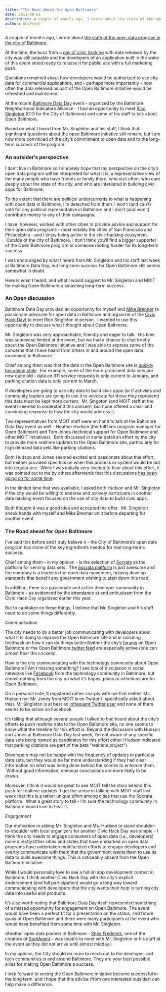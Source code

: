 ```yaml
---
title: "The Road ahead for Open Baltimore"
date: 2011-08-01
description: A couple of months ago, I wrote about the state of the open data program in the city of Baltimore.
author: GovFresh
---
```


A couple of months ago, I wrote about <a href="http://www.voiceingov.org/blog/?p=2282">the state of the open data program in the city of Baltimore</a>.

At the time, the buzz from a <a href="http://www.baltimorebrew.com/2011/02/12/happy-civic-hack-day-baltimore/">day of civic hacking</a> with data released by the city was still palpable and the developers of an application built in the wake of this event stood ready to release it for public use with a full marketing push.

Questions remained about how developers would be authorized to use city data for commercial applications, and - perhaps more importantly - how often the data released as part of the Open Baltimore initiative would be refreshed and maintained.

At the recent <a href="http://bniajfi.org/baltimore_data_day">Baltimore Data Day</a> event - organized by the Baltimore Neighborhood Indicators Alliance - I had an opportunity to meet <a href="http://twitter.com/#%21/baltimorecio">Rico Singleton</a> (CIO for the City of Baltimore) and some of his staff to talk about Open Baltimore.

Based on what I heard from Mr. Singleton and his staff, I think that significant questions about the open Baltimore initiative still remain, but I am now more convinced of the city’s commitment to open data and to the long-term success of the program.

<h3>An outsider’s perspective</h3>

I don’t live in Baltimore so I sincerely hope that my perspective on the city’s open data program will be interpreted for what it is: a representative view of the many people who have friends or family there, who visit often, who care deeply about the state of the city, and who are interested in building civic apps for Baltimore.

To the extent that there are political undercurrents to what is happening with open data in Baltimore, I’m detached from them. I won’t (and can’t) vote for any political representative in Baltimore and I don’t (and won’t) contribute money to any of their campaigns.

I have, however, worked with other cities to provide advice and support for their open data programs - most notably the cities of San Francisco and Philadelphia - and I enjoy being active in the civic hacking ecosystem.  Outside of the city of Baltimore, I don’t think you’ll find a bigger supporter of the Open Baltimore program or someone rooting harder for its long-term success.

I was encouraged by what I heard from Mr. Singleton and his staff last week at Baltimore Data Day, but long-term success for Open Baltimore still seems somewhat in doubt.

Here is what I heard, and what I would suggest to Mr. Singleton and MOIT for making Open Baltimore a smashing long-term success.

<h3>An Open discussion</h3>

Baltimore Data Day provided an opportunity for myself and <a href="http://twitter.com/#%21/mikemakes">Mike Brenner</a> (a passionate advocate for open data in Baltimore and organizer of the <a href="http://weblogs.baltimoresun.com/news/technology/2011/02/civic_hack_day_in_baltimore_ki.html">Civic Hack Day</a>) to meet Rico Singleton in person.  I wanted to use this opportunity to discuss what I thought about Open Baltimore.

Mr. Singleton was very approachable, friendly and eager to talk.  His time was somewhat limited at the event, but we had a chance to chat briefly about the Open Baltimore initiative and I was able to express some of the concerns that I have heard from others in and around the open data movement in Baltimore.

Chief among them was that the data in the Open Baltimore site is <a href="http://data.baltimorecity.gov/">quickly becoming stale</a>.  For example, some of the more prominent data sets are now quite old - data on 311 service requests is only current to January, and parking citation data is only current to March.

If developers are going to use city data to build civic apps (or if activists and community leaders are going to use it to advocate for those they represent) this data must be kept more current.  Mr. Singeton (and MOIT staff at the event) seemed to understand this concern, but none offered a clear and convincing response to how the city would address it.

Two representatives from MOIT staff were on hand to talk at the Baltimore Data Day event as well - Heather Hudson (the full time program manager for Open Baltimore) and Tom Jones (technical support for Open Baltimore and other MOIT initiatives).  Both discussed in some detail an effort by the city to provide more realtime updates to the Open Baltimore site, particularly for high demand data sets like parking citations.

Both Hudson and Jones seemed excited and passionate about this effort, but neither provided specifics on when this process or system would be put into regular use.  While I was initially very excited to hear about this effort, it was pointed out to me by others afterwards that this discussions <a href="http://discuss.baltimorecity.gov/topic/why-haven-t-the-311-and-crime-data-sets-been-updated">has been going on for some time</a>.

In the limited time that was available, I asked both Hudson and Mr. Singleton if the city would be willing to endorse and actively participate in another data hacking event focused on the use of city data to build civic apps.

Both thought it was a good idea and accepted the offer.  Mr. Singleton shook hands with myself and Mike Brenner on it before departing for another event.

<h3>The Road ahead for Open Baltimore</h3>

I’ve said this before and I truly believe it - the City of Baltimore’s open data program has some of the key ingredients needed for real long-terms success.

Chief among them - in my opinion - is the selection of <a href="http://www.socrata.com/">Socrata</a> as the platform for serving data sets.  The <a href="http://dev.socrata.com/">Socrata platform</a> is just awesome and the company is a leader in the open data movement, helping develop standards that benefit any government wishing to start down this road.

In addition, there is a passionate and active developer community in Baltimore - as evidenced by the attendance at and enthusiasm from the Civic Hack Day organized earlier this year.

But to capitalize on these things, I believe that Mr. Singleton and his staff need to do some things differently.

<em>Communication</em>

<div>The city needs to do a better job communicating with developers about what it is doing to improve the Open Baltimore site and in soliciting feedback on how it can do things better.Neither the city’s <a href="http://discuss.baltimorecity.gov/openbaltimore">forums</a> on Open Baltimore or the Open Baltimore <a href="https://twitter.com/#%21/openbaltimore">twitter feed</a> are especially active (one can almost hear the crickets).

How is the city communicating with the technology community about Open Baltimore? Am I missing something? I see lots of discussion in social networks like <a href="https://www.facebook.com/groups/baltimoretech">Facebook</a> from the technology community in Baltimore, but almost nothing from the city on what it’s hopes, plans or intentions are for Open Baltimore.

On a personal note, it registered rather sharply with me that neither Ms. Hudson nor Mr. Jones from MOIT is on Twitter (I specifically asked about this). Mr Singleton is at best an <a href="https://twitter.com/#%21/baltimorecio">infrequent Twitter user</a> and none of them seems to be active on Facebook.

It’s telling that although several people I talked to had heard about the city’s efforts to push realtime data to the Open Baltimore site, no one seems to know what the timeline for this effort is. Beyond the discussion with Hudson and Jones at Baltimore Data Day last week, I’m not aware of any specific data sets being named as candidates for this effort either (Hudson indicated that parking citations are part of the beta “realtime project”).

Developers may not be happy with the frequency of updates to particular data sets, but they would be far more understanding if they had clear information on what was being done behind the scenes to enhance them.  Without good information, ominous conclusions are more likely to be drawn.

Moreover, I think it would be great to see MOIT tell the story behind this push for realtime updates. I got the sense in talking with MOIT staff last week that this is a rather unique effort among cities that use the Socrata platform.  What a great story to tell - I’m sure the technology community in Baltimore would love to hear it.

<em>Engagement</em>

Our motivation in asking Mr. Singleton and Ms. Hudson to stand shoulder-to-shoulder with local organizers for another Civic Hack Day was simple - I think the city needs to engage consumers of open data (i.e., developers) more directly.Other cities and states that have embarked on open data programs have undertaken multifaceted efforts to engage developers and overtly communicate with them that the government wants them to use its data to build awesome things. This is noticeably absent from the Open Baltimore initiative.

While I would personally love to see a full on app development contest in Baltimore, I think another Civic Hack Day with the city’s explicit endorsement (and full participation) would go a long way toward communicating with developers that the city wants their help in turning city data into useful end products.

It’s also worth noting that Baltimore Data Day itself represented something of a missed opportunity for engagement on Open Baltimore. The event would have been a perfect fit for a presentation on the status, and future goals of Open Baltimore and there were many participants at the event who would have benefited from some time with Mr. Singleton.

(Another open data pioneer in Baltimore - <a href="http://twitter.com/#%21/vinylfox">Shea Frederick</a>, one of the creators of <a href="http://www.spotagent.com/">SpotAgent</a> - was unable to meet with Mr. Singleton or his staff at the event as they did not arrive until almost midday.)

In my opinion, the City should do more to reach out to the developer and tech communities in and around Baltimore. They are your best possible allies for making Open Baltimore a success.

I look forward to seeing the Open Baltimore initiative become successful in the long term, and I hope that this advice (from one interested outsider) can help make a difference.

